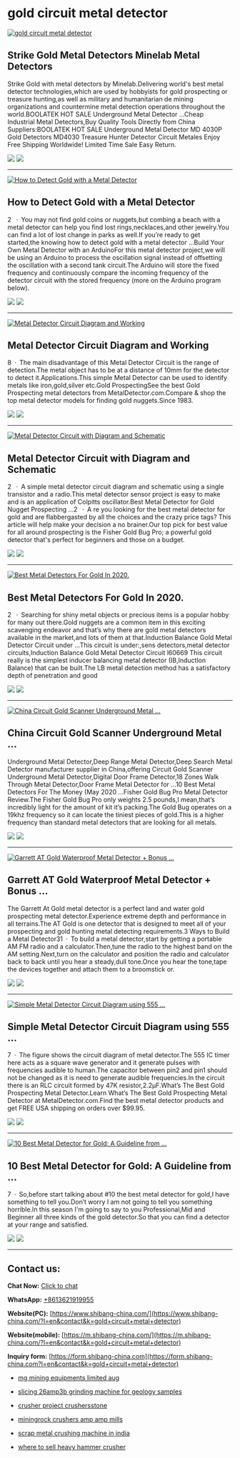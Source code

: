 # gold circuit metal detector

<a href="https://swt.shibang-china.com/?l=en&img&k=gold+circuit+metal+detector" target="_blank">![gold circuit metal detector](http://static.shibang-china.com/all-800x300/474.jpg)</a>

## Strike Gold Metal Detectors Minelab Metal Detectors
Strike Gold with metal detectors by Minelab.Delivering world's best metal detector technologies,which are used by hobbyists for gold prospecting or treasure hunting,as well as military and humanitarian de mining organizations and countermine metal detection operations throughout the world.BOOLATEK HOT SALE Underground Metal Detector …Cheap Industrial Metal Detectors,Buy Quality Tools Directly from China Suppliers:BOOLATEK HOT SALE Underground Metal Detector MD 4030P Gold Detectors MD4030 Treasure Hunter Detector Circuit Metales Enjoy Free Shipping Worldwide! Limited Time Sale Easy Return.


<a href="https://whatsapp.shibangsoft.com/WhatsApp.php" target="_blank" title="WhatsApp">![](http://static.shibang-china.com/icon/whatsapp.png)</a> <a href="https://swt.shibang-china.com/?l=en&icon&k=gold+circuit+metal+detector" target="_blank">![](http://static.shibang-china.com/icon/chat-en.png)</a>

---

<a href="https://swt.shibang-china.com/?l=en&img&k=gold+circuit+metal+detector" target="_blank">![How to Detect Gold with a Metal Detector](http://static.shibang-china.com/all-800x300/1001.jpg)</a>

## How to Detect Gold with a Metal Detector
2 &ensp;&#0183;&ensp;You may not find gold coins or nuggets,but combing a beach with a metal detector can help you find lost rings,necklaces,and other jewelry.You can find a lot of lost change in parks as well.If you’re ready to get started,the knowing how to detect gold with a metal detector …Build Your Own Metal Detector with an ArduinoFor this metal detector project,we will be using an Arduino to process the oscillation signal instead of offsetting the oscillation with a second tank circuit.The Arduino will store the fixed frequency and continuously compare the incoming frequency of the detector circuit with the stored frequency (more on the Arduino program below).


<a href="https://whatsapp.shibangsoft.com/WhatsApp.php" target="_blank" title="WhatsApp">![](http://static.shibang-china.com/icon/whatsapp.png)</a> <a href="https://swt.shibang-china.com/?l=en&icon&k=gold+circuit+metal+detector" target="_blank">![](http://static.shibang-china.com/icon/chat-en.png)</a>

---

<a href="https://swt.shibang-china.com/?l=en&img&k=gold+circuit+metal+detector" target="_blank">![Metal Detector Circuit Diagram and Working](http://static.shibang-china.com/all-800x300/1114.jpg)</a>

## Metal Detector Circuit Diagram and Working
8&ensp;&#0183;&ensp;The main disadvantage of this Metal Detector Circuit is the range of detection.The metal object has to be at a distance of 10mm for the detector to detect it.Applications.This simple Metal Detector can be used to identify metals like iron,gold,silver etc.Gold ProspectingSee the best Gold Prospecting metal detectors from MetalDetector.com.Compare &amp; shop the top metal detector models for finding gold nuggets.Since 1983.


<a href="https://whatsapp.shibangsoft.com/WhatsApp.php" target="_blank" title="WhatsApp">![](http://static.shibang-china.com/icon/whatsapp.png)</a> <a href="https://swt.shibang-china.com/?l=en&icon&k=gold+circuit+metal+detector" target="_blank">![](http://static.shibang-china.com/icon/chat-en.png)</a>

---

<a href="https://swt.shibang-china.com/?l=en&img&k=gold+circuit+metal+detector" target="_blank">![Metal Detector Circuit with Diagram and Schematic](http://static.shibang-china.com/all-800x300/509.jpg)</a>

## Metal Detector Circuit with Diagram and Schematic
2 &ensp;&#0183;&ensp;A simple metal detector circuit diagram and schematic using a single transistor and a radio.This metal detector sensor project is easy to make and is an application of Colpitts oscillator.Best Metal Detector for Gold Nugget Prospecting …2 &ensp;&#0183;&ensp;A re you looking for the best metal detector for gold and are flabbergasted by all the choices and the crazy price tags? This article will help make your decision a no brainer.Our top pick for best value for all around prospecting is the Fisher Gold Bug Pro; a powerful gold detector that's perfect for beginners and those on a budget.


<a href="https://whatsapp.shibangsoft.com/WhatsApp.php" target="_blank" title="WhatsApp">![](http://static.shibang-china.com/icon/whatsapp.png)</a> <a href="https://swt.shibang-china.com/?l=en&icon&k=gold+circuit+metal+detector" target="_blank">![](http://static.shibang-china.com/icon/chat-en.png)</a>

---

<a href="https://swt.shibang-china.com/?l=en&img&k=gold+circuit+metal+detector" target="_blank">![Best Metal Detectors For Gold In 2020.](http://static.shibang-china.com/all-800x300/202.jpg)</a>

## Best Metal Detectors For Gold In 2020.
2 &ensp;&#0183;&ensp;Searching for shiny metal objects or precious items is a popular hobby for many out there.Gold nuggets are a common item in this exciting scavenging endeavor and that’s why there are gold metal detectors available in the market,and lots of them at that.Induction Balance Gold Metal Detector Circuit under …This circuit is under:,sens detectors,metal detector circuits,Induction Balance Gold Metal Detector Circuit l60669 This circuit really is the simplest inducer balancing metal detector (IB,Inductlon Balance) that can be built.The LB metal detection method has a satisfactory depth of penetration and good


<a href="https://whatsapp.shibangsoft.com/WhatsApp.php" target="_blank" title="WhatsApp">![](http://static.shibang-china.com/icon/whatsapp.png)</a> <a href="https://swt.shibang-china.com/?l=en&icon&k=gold+circuit+metal+detector" target="_blank">![](http://static.shibang-china.com/icon/chat-en.png)</a>

---

<a href="https://swt.shibang-china.com/?l=en&img&k=gold+circuit+metal+detector" target="_blank">![China Circuit Gold Scanner Underground Metal …](http://static.shibang-china.com/all-800x300/974.jpg)</a>

## China Circuit Gold Scanner Underground Metal …
Underground Metal Detector,Deep Range Metal Detector,Deep Search Metal Detector manufacturer supplier in China,offering Circuit Gold Scanner Underground Metal Detector,Digital Door Frame Detector,18 Zones Walk Through Metal Detector,Door Frame Metal Detector for …10 Best Metal Detectors For The Money (May 2020 …Fisher Gold Bug Pro Metal Detector Review.The Fisher Gold Bug Pro only weights 2.5 pounds,I mean,that’s incredibly light for the amount of kit it’s packing.The Gold Bug operates on a 19khz frequency so it can locate the tiniest pieces of gold.This is a higher frequency than standard metal detectors that are looking for all metals.


<a href="https://whatsapp.shibangsoft.com/WhatsApp.php" target="_blank" title="WhatsApp">![](http://static.shibang-china.com/icon/whatsapp.png)</a> <a href="https://swt.shibang-china.com/?l=en&icon&k=gold+circuit+metal+detector" target="_blank">![](http://static.shibang-china.com/icon/chat-en.png)</a>

---

<a href="https://swt.shibang-china.com/?l=en&img&k=gold+circuit+metal+detector" target="_blank">![Garrett AT Gold Waterproof Metal Detector + Bonus …](http://static.shibang-china.com/all-800x300/1485.jpg)</a>

## Garrett AT Gold Waterproof Metal Detector + Bonus …
The Garrett At Gold metal detector is a perfect land and water gold prospecting metal detector.Experience extreme depth and performance in all terrains.The AT Gold is one detector that is designed to meet all of your prospecting and gold hunting metal detecting requirements.3 Ways to Build a Metal Detector31&ensp;&#0183;&ensp;To build a metal detector,start by getting a portable AM FM radio and a calculator.Then,tune the radio to the highest band on the AM setting.Next,turn on the calculator and position the radio and calculator back to back until you hear a steady,dull tone.Once you hear the tone,tape the devices together and attach them to a broomstick or.


<a href="https://whatsapp.shibangsoft.com/WhatsApp.php" target="_blank" title="WhatsApp">![](http://static.shibang-china.com/icon/whatsapp.png)</a> <a href="https://swt.shibang-china.com/?l=en&icon&k=gold+circuit+metal+detector" target="_blank">![](http://static.shibang-china.com/icon/chat-en.png)</a>

---

<a href="https://swt.shibang-china.com/?l=en&img&k=gold+circuit+metal+detector" target="_blank">![Simple Metal Detector Circuit Diagram using 555 …](http://static.shibang-china.com/all-800x300/686.jpg)</a>

## Simple Metal Detector Circuit Diagram using 555 …
7&ensp;&#0183;&ensp;The figure shows the circuit diagram of metal detector.The 555 IC timer here acts as a square wave generator and it generate pulses with frequencies audible to human.The capacitor between pin2 and pin1 should not be changed as it is need to generate audible frequencies.In the circuit there is an RLC circuit formed by 47K resistor,2.2&#181;F.What’s The Best Gold Prospecting Metal Detector.Learn What’s The Best Gold Prospecting Metal Detector at MetalDetector.com.Find the best metal detector products and get FREE USA shipping on orders over $99.95.


<a href="https://whatsapp.shibangsoft.com/WhatsApp.php" target="_blank" title="WhatsApp">![](http://static.shibang-china.com/icon/whatsapp.png)</a> <a href="https://swt.shibang-china.com/?l=en&icon&k=gold+circuit+metal+detector" target="_blank">![](http://static.shibang-china.com/icon/chat-en.png)</a>

---

<a href="https://swt.shibang-china.com/?l=en&img&k=gold+circuit+metal+detector" target="_blank">![10 Best Metal Detector for Gold: A Guideline from …](http://static.shibang-china.com/all-800x300/505.jpg)</a>

## 10 Best Metal Detector for Gold: A Guideline from …
7&ensp;&#0183;&ensp;So,before start talking about #10 the best metal detector for gold,I have something to tell you.Don’t worry I am not going to tell you something horrible.In this season I'm going to say to you Professional,Mid and Beginner all three kinds of the gold detector.So that you can find a detector at your range and satisfied.

<a href="https://whatsapp.shibangsoft.com/WhatsApp.php" target="_blank" title="WhatsApp">![](http://static.shibang-china.com/icon/whatsapp.png)</a> <a href="https://swt.shibang-china.com/?l=en&icon&k=gold+circuit+metal+detector" target="_blank">![](http://static.shibang-china.com/icon/chat-en.png)</a>

---
## Contact us:

**Chat Now:** [Click to chat](https://swt.shibang-china.com?l=en&contact&k=gold+circuit+metal+detector)

**WhatsApp:**  [+8613621919955](https://whatsapp.shibangsoft.com/WhatsApp.php)

**Website(PC):** [https://www.shibang-china.com/](https://www.shibang-china.com/?l=en&contact&k=gold+circuit+metal+detector)

**Website(mobile):** [https://m.shibang-china.com/](https://m.shibang-china.com/?l=en&contact&k=gold+circuit+metal+detector)

**Inquiry form:** [https://form.shibang-china.com](https://form.shibang-china.com?l=en&contact&k=gold+circuit+metal+detector)

* [mg mining equipments limited aug](../153/mg%20mining%20equipments%20limited%20aug.md)

* [slicing 26amp3b grinding machine for geology samples](../158/slicing%2026amp3b%20grinding%20machine%20for%20geology%20samples.md)

* [crusher project crushersstone](../160/crusher%20project%20crushersstone.md)

* [miningrock crushers amp amp mills](../159/miningrock%20crushers%20amp%20amp%20mills.md)

* [scrap metal crushing machine in india](../160/scrap%20metal%20crushing%20machine%20in%20india.md)

* [where to sell heavy hammer crusher](../160/where%20to%20sell%20heavy%20hammer%20crusher.md)
